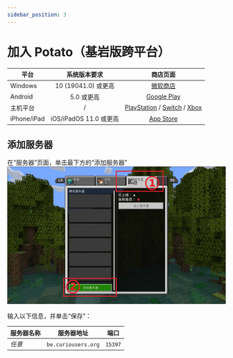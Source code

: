 ```yaml
---
sidebar_position: 3
---
```


# 加入 Potato（基岩版跨平台）

| 平台     | 系统版本要求 | 商店页面
| ----------- | :-----: | :-----: |
| Windows     | 10 (19041.0) 或更高 | [微软商店](https://www.microsoft.com/p/minecraft-for-windows/9nblggh2jhxj)
| Android | 5.0 或更高 | [Google Play](https://play.google.com/store/apps/details?id=com.mojang.minecraftpe&hl=en_US) |
| 主机平台 | / | [PlayStation](https://www.playstation.com/games/minecraft/) / [Switch](https://www.nintendo.com/store/products/minecraft-switch/) / [Xbox](https://www.xbox.com/en-US/games/store/minecraft/9mvxmvt8zkwc)
| iPhone/iPad | iOS/iPadOS 11.0 或更高 | [App Store](https://apps.apple.com/app/minecraft/id479516143)

## 添加服务器

在“服务器”页面，单击最下方的“添加服务器”
![demo1](img/be-addsvr-1.webp)

输入以下信息，并单击“保存”：

| 服务器名称     | 服务器地址 | 端口 |
| ----------- | :-----: | :-----: |
| *任意*     | `be.curiousers.org` | `15397` |
